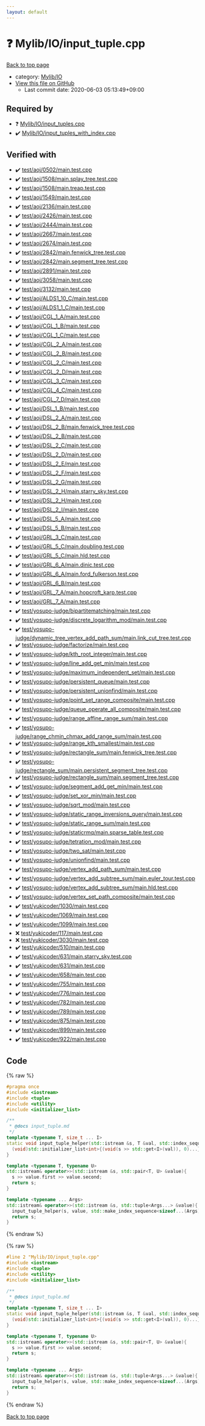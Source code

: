 ```yaml
---
layout: default
---
```


<!-- mathjax config similar to math.stackexchange -->
<script type="text/javascript" async
  src="https://cdnjs.cloudflare.com/ajax/libs/mathjax/2.7.5/MathJax.js?config=TeX-MML-AM_CHTML">
</script>
<script type="text/x-mathjax-config">
  MathJax.Hub.Config({
    TeX: { equationNumbers: { autoNumber: "AMS" }},
    tex2jax: {
      inlineMath: [ ['$','$'] ],
      processEscapes: true
    },
    "HTML-CSS": { matchFontHeight: false },
    displayAlign: "left",
    displayIndent: "2em"
  });
</script>

<script type="text/javascript" src="https://cdnjs.cloudflare.com/ajax/libs/jquery/3.4.1/jquery.min.js"></script>
<script src="https://cdn.jsdelivr.net/npm/jquery-balloon-js@1.1.2/jquery.balloon.min.js" integrity="sha256-ZEYs9VrgAeNuPvs15E39OsyOJaIkXEEt10fzxJ20+2I=" crossorigin="anonymous"></script>
<script type="text/javascript" src="../../../assets/js/copy-button.js"></script>
<link rel="stylesheet" href="../../../assets/css/copy-button.css" />


# :question: Mylib/IO/input_tuple.cpp

<a href="../../../index.html">Back to top page</a>

* category: <a href="../../../index.html#7f8c074a28e3c2f263a02491ce2132dd">Mylib/IO</a>
* <a href="{{ site.github.repository_url }}/blob/master/Mylib/IO/input_tuple.cpp">View this file on GitHub</a>
    - Last commit date: 2020-06-03 05:13:49+09:00




## Required by

* :question: <a href="input_tuples.cpp.html">Mylib/IO/input_tuples.cpp</a>
* :heavy_check_mark: <a href="input_tuples_with_index.cpp.html">Mylib/IO/input_tuples_with_index.cpp</a>


## Verified with

* :heavy_check_mark: <a href="../../../verify/test/aoj/0502/main.test.cpp.html">test/aoj/0502/main.test.cpp</a>
* :heavy_check_mark: <a href="../../../verify/test/aoj/1508/main.splay_tree.test.cpp.html">test/aoj/1508/main.splay_tree.test.cpp</a>
* :heavy_check_mark: <a href="../../../verify/test/aoj/1508/main.treap.test.cpp.html">test/aoj/1508/main.treap.test.cpp</a>
* :heavy_check_mark: <a href="../../../verify/test/aoj/1549/main.test.cpp.html">test/aoj/1549/main.test.cpp</a>
* :heavy_check_mark: <a href="../../../verify/test/aoj/2136/main.test.cpp.html">test/aoj/2136/main.test.cpp</a>
* :heavy_check_mark: <a href="../../../verify/test/aoj/2426/main.test.cpp.html">test/aoj/2426/main.test.cpp</a>
* :heavy_check_mark: <a href="../../../verify/test/aoj/2444/main.test.cpp.html">test/aoj/2444/main.test.cpp</a>
* :heavy_check_mark: <a href="../../../verify/test/aoj/2667/main.test.cpp.html">test/aoj/2667/main.test.cpp</a>
* :heavy_check_mark: <a href="../../../verify/test/aoj/2674/main.test.cpp.html">test/aoj/2674/main.test.cpp</a>
* :heavy_check_mark: <a href="../../../verify/test/aoj/2842/main.fenwick_tree.test.cpp.html">test/aoj/2842/main.fenwick_tree.test.cpp</a>
* :heavy_check_mark: <a href="../../../verify/test/aoj/2842/main.segment_tree.test.cpp.html">test/aoj/2842/main.segment_tree.test.cpp</a>
* :heavy_check_mark: <a href="../../../verify/test/aoj/2891/main.test.cpp.html">test/aoj/2891/main.test.cpp</a>
* :heavy_check_mark: <a href="../../../verify/test/aoj/3058/main.test.cpp.html">test/aoj/3058/main.test.cpp</a>
* :heavy_check_mark: <a href="../../../verify/test/aoj/3132/main.test.cpp.html">test/aoj/3132/main.test.cpp</a>
* :heavy_check_mark: <a href="../../../verify/test/aoj/ALDS1_10_C/main.test.cpp.html">test/aoj/ALDS1_10_C/main.test.cpp</a>
* :heavy_check_mark: <a href="../../../verify/test/aoj/ALDS1_1_C/main.test.cpp.html">test/aoj/ALDS1_1_C/main.test.cpp</a>
* :heavy_check_mark: <a href="../../../verify/test/aoj/CGL_1_A/main.test.cpp.html">test/aoj/CGL_1_A/main.test.cpp</a>
* :heavy_check_mark: <a href="../../../verify/test/aoj/CGL_1_B/main.test.cpp.html">test/aoj/CGL_1_B/main.test.cpp</a>
* :heavy_check_mark: <a href="../../../verify/test/aoj/CGL_1_C/main.test.cpp.html">test/aoj/CGL_1_C/main.test.cpp</a>
* :heavy_check_mark: <a href="../../../verify/test/aoj/CGL_2_A/main.test.cpp.html">test/aoj/CGL_2_A/main.test.cpp</a>
* :heavy_check_mark: <a href="../../../verify/test/aoj/CGL_2_B/main.test.cpp.html">test/aoj/CGL_2_B/main.test.cpp</a>
* :heavy_check_mark: <a href="../../../verify/test/aoj/CGL_2_C/main.test.cpp.html">test/aoj/CGL_2_C/main.test.cpp</a>
* :heavy_check_mark: <a href="../../../verify/test/aoj/CGL_2_D/main.test.cpp.html">test/aoj/CGL_2_D/main.test.cpp</a>
* :heavy_check_mark: <a href="../../../verify/test/aoj/CGL_3_C/main.test.cpp.html">test/aoj/CGL_3_C/main.test.cpp</a>
* :heavy_check_mark: <a href="../../../verify/test/aoj/CGL_4_C/main.test.cpp.html">test/aoj/CGL_4_C/main.test.cpp</a>
* :heavy_check_mark: <a href="../../../verify/test/aoj/CGL_7_D/main.test.cpp.html">test/aoj/CGL_7_D/main.test.cpp</a>
* :heavy_check_mark: <a href="../../../verify/test/aoj/DSL_1_B/main.test.cpp.html">test/aoj/DSL_1_B/main.test.cpp</a>
* :heavy_check_mark: <a href="../../../verify/test/aoj/DSL_2_A/main.test.cpp.html">test/aoj/DSL_2_A/main.test.cpp</a>
* :heavy_check_mark: <a href="../../../verify/test/aoj/DSL_2_B/main.fenwick_tree.test.cpp.html">test/aoj/DSL_2_B/main.fenwick_tree.test.cpp</a>
* :heavy_check_mark: <a href="../../../verify/test/aoj/DSL_2_B/main.test.cpp.html">test/aoj/DSL_2_B/main.test.cpp</a>
* :heavy_check_mark: <a href="../../../verify/test/aoj/DSL_2_C/main.test.cpp.html">test/aoj/DSL_2_C/main.test.cpp</a>
* :heavy_check_mark: <a href="../../../verify/test/aoj/DSL_2_D/main.test.cpp.html">test/aoj/DSL_2_D/main.test.cpp</a>
* :heavy_check_mark: <a href="../../../verify/test/aoj/DSL_2_E/main.test.cpp.html">test/aoj/DSL_2_E/main.test.cpp</a>
* :heavy_check_mark: <a href="../../../verify/test/aoj/DSL_2_F/main.test.cpp.html">test/aoj/DSL_2_F/main.test.cpp</a>
* :heavy_check_mark: <a href="../../../verify/test/aoj/DSL_2_G/main.test.cpp.html">test/aoj/DSL_2_G/main.test.cpp</a>
* :heavy_check_mark: <a href="../../../verify/test/aoj/DSL_2_H/main.starry_sky.test.cpp.html">test/aoj/DSL_2_H/main.starry_sky.test.cpp</a>
* :heavy_check_mark: <a href="../../../verify/test/aoj/DSL_2_H/main.test.cpp.html">test/aoj/DSL_2_H/main.test.cpp</a>
* :heavy_check_mark: <a href="../../../verify/test/aoj/DSL_2_I/main.test.cpp.html">test/aoj/DSL_2_I/main.test.cpp</a>
* :heavy_check_mark: <a href="../../../verify/test/aoj/DSL_5_A/main.test.cpp.html">test/aoj/DSL_5_A/main.test.cpp</a>
* :heavy_check_mark: <a href="../../../verify/test/aoj/DSL_5_B/main.test.cpp.html">test/aoj/DSL_5_B/main.test.cpp</a>
* :heavy_check_mark: <a href="../../../verify/test/aoj/GRL_3_C/main.test.cpp.html">test/aoj/GRL_3_C/main.test.cpp</a>
* :heavy_check_mark: <a href="../../../verify/test/aoj/GRL_5_C/main.doubling.test.cpp.html">test/aoj/GRL_5_C/main.doubling.test.cpp</a>
* :heavy_check_mark: <a href="../../../verify/test/aoj/GRL_5_C/main.hld.test.cpp.html">test/aoj/GRL_5_C/main.hld.test.cpp</a>
* :heavy_check_mark: <a href="../../../verify/test/aoj/GRL_6_A/main.dinic.test.cpp.html">test/aoj/GRL_6_A/main.dinic.test.cpp</a>
* :heavy_check_mark: <a href="../../../verify/test/aoj/GRL_6_A/main.ford_fulkerson.test.cpp.html">test/aoj/GRL_6_A/main.ford_fulkerson.test.cpp</a>
* :heavy_check_mark: <a href="../../../verify/test/aoj/GRL_6_B/main.test.cpp.html">test/aoj/GRL_6_B/main.test.cpp</a>
* :heavy_check_mark: <a href="../../../verify/test/aoj/GRL_7_A/main.hopcroft_karp.test.cpp.html">test/aoj/GRL_7_A/main.hopcroft_karp.test.cpp</a>
* :heavy_check_mark: <a href="../../../verify/test/aoj/GRL_7_A/main.test.cpp.html">test/aoj/GRL_7_A/main.test.cpp</a>
* :heavy_check_mark: <a href="../../../verify/test/yosupo-judge/bipartitematching/main.test.cpp.html">test/yosupo-judge/bipartitematching/main.test.cpp</a>
* :heavy_check_mark: <a href="../../../verify/test/yosupo-judge/discrete_logarithm_mod/main.test.cpp.html">test/yosupo-judge/discrete_logarithm_mod/main.test.cpp</a>
* :heavy_check_mark: <a href="../../../verify/test/yosupo-judge/dynamic_tree_vertex_add_path_sum/main.link_cut_tree.test.cpp.html">test/yosupo-judge/dynamic_tree_vertex_add_path_sum/main.link_cut_tree.test.cpp</a>
* :heavy_check_mark: <a href="../../../verify/test/yosupo-judge/factorize/main.test.cpp.html">test/yosupo-judge/factorize/main.test.cpp</a>
* :heavy_check_mark: <a href="../../../verify/test/yosupo-judge/kth_root_integer/main.test.cpp.html">test/yosupo-judge/kth_root_integer/main.test.cpp</a>
* :heavy_check_mark: <a href="../../../verify/test/yosupo-judge/line_add_get_min/main.test.cpp.html">test/yosupo-judge/line_add_get_min/main.test.cpp</a>
* :heavy_check_mark: <a href="../../../verify/test/yosupo-judge/maximum_independent_set/main.test.cpp.html">test/yosupo-judge/maximum_independent_set/main.test.cpp</a>
* :heavy_check_mark: <a href="../../../verify/test/yosupo-judge/persistent_queue/main.test.cpp.html">test/yosupo-judge/persistent_queue/main.test.cpp</a>
* :heavy_check_mark: <a href="../../../verify/test/yosupo-judge/persistent_unionfind/main.test.cpp.html">test/yosupo-judge/persistent_unionfind/main.test.cpp</a>
* :heavy_check_mark: <a href="../../../verify/test/yosupo-judge/point_set_range_composite/main.test.cpp.html">test/yosupo-judge/point_set_range_composite/main.test.cpp</a>
* :heavy_check_mark: <a href="../../../verify/test/yosupo-judge/queue_operate_all_composite/main.test.cpp.html">test/yosupo-judge/queue_operate_all_composite/main.test.cpp</a>
* :heavy_check_mark: <a href="../../../verify/test/yosupo-judge/range_affine_range_sum/main.test.cpp.html">test/yosupo-judge/range_affine_range_sum/main.test.cpp</a>
* :heavy_check_mark: <a href="../../../verify/test/yosupo-judge/range_chmin_chmax_add_range_sum/main.test.cpp.html">test/yosupo-judge/range_chmin_chmax_add_range_sum/main.test.cpp</a>
* :heavy_check_mark: <a href="../../../verify/test/yosupo-judge/range_kth_smallest/main.test.cpp.html">test/yosupo-judge/range_kth_smallest/main.test.cpp</a>
* :heavy_check_mark: <a href="../../../verify/test/yosupo-judge/rectangle_sum/main.fenwick_tree.test.cpp.html">test/yosupo-judge/rectangle_sum/main.fenwick_tree.test.cpp</a>
* :heavy_check_mark: <a href="../../../verify/test/yosupo-judge/rectangle_sum/main.persistent_segment_tree.test.cpp.html">test/yosupo-judge/rectangle_sum/main.persistent_segment_tree.test.cpp</a>
* :heavy_check_mark: <a href="../../../verify/test/yosupo-judge/rectangle_sum/main.segment_tree.test.cpp.html">test/yosupo-judge/rectangle_sum/main.segment_tree.test.cpp</a>
* :heavy_check_mark: <a href="../../../verify/test/yosupo-judge/segment_add_get_min/main.test.cpp.html">test/yosupo-judge/segment_add_get_min/main.test.cpp</a>
* :heavy_check_mark: <a href="../../../verify/test/yosupo-judge/set_xor_min/main.test.cpp.html">test/yosupo-judge/set_xor_min/main.test.cpp</a>
* :heavy_check_mark: <a href="../../../verify/test/yosupo-judge/sqrt_mod/main.test.cpp.html">test/yosupo-judge/sqrt_mod/main.test.cpp</a>
* :heavy_check_mark: <a href="../../../verify/test/yosupo-judge/static_range_inversions_query/main.test.cpp.html">test/yosupo-judge/static_range_inversions_query/main.test.cpp</a>
* :heavy_check_mark: <a href="../../../verify/test/yosupo-judge/static_range_sum/main.test.cpp.html">test/yosupo-judge/static_range_sum/main.test.cpp</a>
* :heavy_check_mark: <a href="../../../verify/test/yosupo-judge/staticrmq/main.sparse_table.test.cpp.html">test/yosupo-judge/staticrmq/main.sparse_table.test.cpp</a>
* :heavy_check_mark: <a href="../../../verify/test/yosupo-judge/tetration_mod/main.test.cpp.html">test/yosupo-judge/tetration_mod/main.test.cpp</a>
* :heavy_check_mark: <a href="../../../verify/test/yosupo-judge/two_sat/main.test.cpp.html">test/yosupo-judge/two_sat/main.test.cpp</a>
* :heavy_check_mark: <a href="../../../verify/test/yosupo-judge/unionfind/main.test.cpp.html">test/yosupo-judge/unionfind/main.test.cpp</a>
* :heavy_check_mark: <a href="../../../verify/test/yosupo-judge/vertex_add_path_sum/main.test.cpp.html">test/yosupo-judge/vertex_add_path_sum/main.test.cpp</a>
* :heavy_check_mark: <a href="../../../verify/test/yosupo-judge/vertex_add_subtree_sum/main.euler_tour.test.cpp.html">test/yosupo-judge/vertex_add_subtree_sum/main.euler_tour.test.cpp</a>
* :heavy_check_mark: <a href="../../../verify/test/yosupo-judge/vertex_add_subtree_sum/main.hld.test.cpp.html">test/yosupo-judge/vertex_add_subtree_sum/main.hld.test.cpp</a>
* :heavy_check_mark: <a href="../../../verify/test/yosupo-judge/vertex_set_path_composite/main.test.cpp.html">test/yosupo-judge/vertex_set_path_composite/main.test.cpp</a>
* :heavy_check_mark: <a href="../../../verify/test/yukicoder/1030/main.test.cpp.html">test/yukicoder/1030/main.test.cpp</a>
* :heavy_check_mark: <a href="../../../verify/test/yukicoder/1069/main.test.cpp.html">test/yukicoder/1069/main.test.cpp</a>
* :heavy_check_mark: <a href="../../../verify/test/yukicoder/1099/main.test.cpp.html">test/yukicoder/1099/main.test.cpp</a>
* :x: <a href="../../../verify/test/yukicoder/117/main.test.cpp.html">test/yukicoder/117/main.test.cpp</a>
* :x: <a href="../../../verify/test/yukicoder/3030/main.test.cpp.html">test/yukicoder/3030/main.test.cpp</a>
* :heavy_check_mark: <a href="../../../verify/test/yukicoder/510/main.test.cpp.html">test/yukicoder/510/main.test.cpp</a>
* :heavy_check_mark: <a href="../../../verify/test/yukicoder/631/main.starry_sky.test.cpp.html">test/yukicoder/631/main.starry_sky.test.cpp</a>
* :heavy_check_mark: <a href="../../../verify/test/yukicoder/631/main.test.cpp.html">test/yukicoder/631/main.test.cpp</a>
* :heavy_check_mark: <a href="../../../verify/test/yukicoder/658/main.test.cpp.html">test/yukicoder/658/main.test.cpp</a>
* :heavy_check_mark: <a href="../../../verify/test/yukicoder/755/main.test.cpp.html">test/yukicoder/755/main.test.cpp</a>
* :heavy_check_mark: <a href="../../../verify/test/yukicoder/776/main.test.cpp.html">test/yukicoder/776/main.test.cpp</a>
* :heavy_check_mark: <a href="../../../verify/test/yukicoder/782/main.test.cpp.html">test/yukicoder/782/main.test.cpp</a>
* :heavy_check_mark: <a href="../../../verify/test/yukicoder/789/main.test.cpp.html">test/yukicoder/789/main.test.cpp</a>
* :heavy_check_mark: <a href="../../../verify/test/yukicoder/875/main.test.cpp.html">test/yukicoder/875/main.test.cpp</a>
* :heavy_check_mark: <a href="../../../verify/test/yukicoder/899/main.test.cpp.html">test/yukicoder/899/main.test.cpp</a>
* :heavy_check_mark: <a href="../../../verify/test/yukicoder/922/main.test.cpp.html">test/yukicoder/922/main.test.cpp</a>


## Code

<a id="unbundled"></a>
{% raw %}
```cpp
#pragma once
#include <iostream>
#include <tuple>
#include <utility>
#include <initializer_list>

/**
 * @docs input_tuple.md
 */
template <typename T, size_t ... I>
static void input_tuple_helper(std::istream &s, T &val, std::index_sequence<I...>){
  (void)std::initializer_list<int>{(void(s >> std::get<I>(val)), 0)...};
}

template <typename T, typename U>
std::istream& operator>>(std::istream &s, std::pair<T, U> &value){
  s >> value.first >> value.second;
  return s;
}

template <typename ... Args>
std::istream& operator>>(std::istream &s, std::tuple<Args...> &value){
  input_tuple_helper(s, value, std::make_index_sequence<sizeof...(Args)>());
  return s;
}

```
{% endraw %}

<a id="bundled"></a>
{% raw %}
```cpp
#line 2 "Mylib/IO/input_tuple.cpp"
#include <iostream>
#include <tuple>
#include <utility>
#include <initializer_list>

/**
 * @docs input_tuple.md
 */
template <typename T, size_t ... I>
static void input_tuple_helper(std::istream &s, T &val, std::index_sequence<I...>){
  (void)std::initializer_list<int>{(void(s >> std::get<I>(val)), 0)...};
}

template <typename T, typename U>
std::istream& operator>>(std::istream &s, std::pair<T, U> &value){
  s >> value.first >> value.second;
  return s;
}

template <typename ... Args>
std::istream& operator>>(std::istream &s, std::tuple<Args...> &value){
  input_tuple_helper(s, value, std::make_index_sequence<sizeof...(Args)>());
  return s;
}

```
{% endraw %}

<a href="../../../index.html">Back to top page</a>

